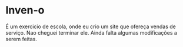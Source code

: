 # Inven-o
É um exercicio de escola, onde eu crio um site que ofereça vendas de serviço.
Nao cheguei terminar ele. Ainda falta algumas modificações a serem feitas.
